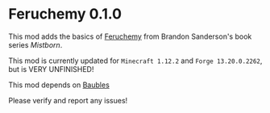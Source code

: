Feruchemy 0.1.0
=========

This mod adds the basics of [Feruchemy](http://coppermind.net/wiki/Feruchemy) from Brandon Sanderson's book series *Mistborn*. 

This mod is currently updated for `Minecraft 1.12.2` and `Forge 13.20.0.2262`, but is VERY UNFINISHED!

This mod depends on [Baubles](https://github.com/Azanor/Baubles)

Please verify and report any issues!
